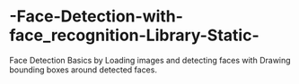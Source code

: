 # -Face-Detection-with-face_recognition-Library-Static-
Face Detection Basics by Loading images and detecting faces with Drawing bounding boxes around detected faces.
